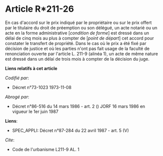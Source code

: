 # Article R*211-26

En cas d'accord sur le prix indiqué par le propriétaire ou sur le prix offert par le titulaire du droit de préemption ou son
délégué, un acte notarié ou un acte en la forme administrative [*condition de forme*] est dressé dans un délai de cinq mois
au plus à compter de [*point de départ*] cet accord pour constater le transfert de propriété. Dans le cas où le prix a été
fixé par décision de justice et où les parties n'ont pas fait usage de la faculté de renonciation ouverte par l'article L.
211-9 (alinéa 1), un acte de même nature est dressé dans un délai de trois mois à compter de la décision du juge.

**Liens relatifs à cet article**

_Codifié par_:

  - Décret n°73-1023 1973-11-08

_Abrogé par_:

  - Décret n°86-516 du 14 mars 1986 - art. 2 () JORF 16 mars 1986 en vigueur le   1er juin 1987

**Liens**:

  - SPEC_APPLI: Décret n°87-284 du 22 avril 1987 - art. 5 (V)

_Cite_:

  - Code de l'urbanisme L211-9 AL. 1
